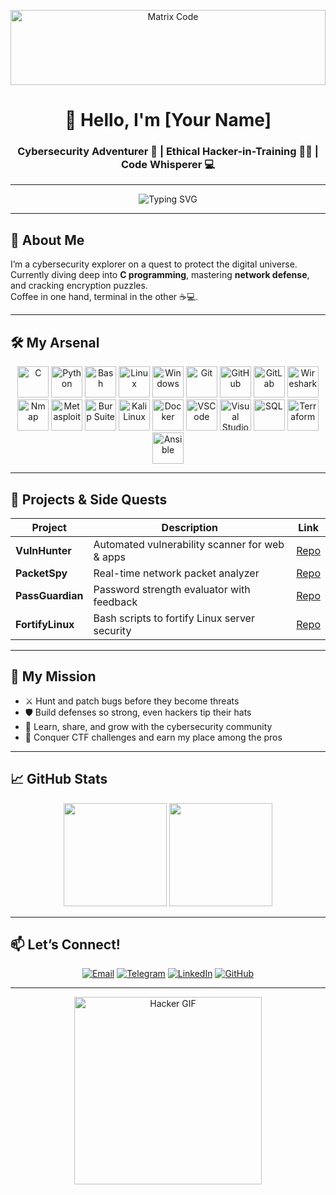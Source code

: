 <p align="center">
  <img src="https://media.giphy.com/media/v1.Y2lkPTc5MGI3NjExYXhoODltaHlic3Y0Z3diNGhpMHZ5cW9nNGM1eHluN3B3enZqNmE3aSZlcD12MV9pbnRlcm5hbF9naWZfYnlfaWQmY3Q9Zw/4H3Ii5eLChYul9p7NL/giphy.gif" alt="Matrix Code" width="100%" height="120" />
</p>

<h1 align="center">👾 Hello, I'm <b>[Your Name]</b></h1>
<h3 align="center">Cybersecurity Adventurer 🔐 | Ethical Hacker-in-Training 🕵️‍♂️ | Code Whisperer 💻</h3>

---

<p align="center">
  <img src="https://readme-typing-svg.herokuapp.com?size=28&color=33FF88&center=true&vCenter=true&width=600&lines=Hunting+bugs+%E2%9C%94+|+Breaking+walls+%E2%9C%94+|+Securing+the+future+%F0%9F%9A%80" alt="Typing SVG" />
</p>

---

## 🚀 About Me

I’m a cybersecurity explorer on a quest to protect the digital universe.  
Currently diving deep into **C programming**, mastering **network defense**, and cracking encryption puzzles.  
Coffee in one hand, terminal in the other ☕💻.

---

## 🛠 My Arsenal

<p align="center">
  <!-- Dasturlash tillari -->
  <img alt="C" src="https://skillicons.dev/icons?i=c" height="50" />
  <img alt="Python" src="https://skillicons.dev/icons?i=python" height="50" />
  <img alt="Bash" src="https://skillicons.dev/icons?i=bash" height="50" />
  
  <!-- Operatsion tizimlar -->
  <img alt="Linux" src="https://skillicons.dev/icons?i=linux" height="50" />
  <img alt="Windows" src="https://skillicons.dev/icons?i=windows" height="50" />
  
  <!-- Versiya nazorati -->
  <img alt="Git" src="https://skillicons.dev/icons?i=git" height="50" />
  <img alt="GitHub" src="https://skillicons.dev/icons?i=github" height="50" />
  <img alt="GitLab" src="https://skillicons.dev/icons?i=gitlab" height="50" />
  
  <!-- Tarmoq va kiberxavfsizlik asboblari -->
  <img alt="Wireshark" src="https://skillicons.dev/icons?i=wireshark" height="50" />
  <img alt="Nmap" src="https://skillicons.dev/icons?i=nmap" height="50" />
  <img alt="Metasploit" src="https://skillicons.dev/icons?i=metasploit" height="50" />
  <img alt="Burp Suite" src="https://skillicons.dev/icons?i=burpsuite" height="50" />
  <img alt="Kali Linux" src="https://skillicons.dev/icons?i=kalilinux" height="50" />
  
  <!-- Kod tahlil va boshqalar -->
  <img alt="Docker" src="https://skillicons.dev/icons?i=docker" height="50" />
  <img alt="VSCode" src="https://skillicons.dev/icons?i=vscode" height="50" />
  <img alt="Visual Studio" src="https://skillicons.dev/icons?i=visualstudio" height="50" />
  
  <!-- Qo'shimcha vositalar -->
  <img alt="SQL" src="https://skillicons.dev/icons?i=mysql,postgresql" height="50" />
  <img alt="Terraform" src="https://skillicons.dev/icons?i=terraform" height="50" />
  <img alt="Ansible" src="https://skillicons.dev/icons?i=ansible" height="50" />
</p>

---

## 🧩 Projects & Side Quests

| Project         | Description                                    | Link                                      |
|-----------------|------------------------------------------------|-------------------------------------------|
| **VulnHunter**  | Automated vulnerability scanner for web & apps | [Repo](https://github.com/yourusername/vulnhunter)  |
| **PacketSpy**  | Real-time network packet analyzer               | [Repo](https://github.com/yourusername/packetspy)    |
| **PassGuardian**| Password strength evaluator with feedback       | [Repo](https://github.com/yourusername/passguardian) |
| **FortifyLinux**| Bash scripts to fortify Linux server security   | [Repo](https://github.com/yourusername/fortifylinux) |

---

## 🎯 My Mission

- ⚔️ Hunt and patch bugs before they become threats  
- 🛡️ Build defenses so strong, even hackers tip their hats  
- 🧠 Learn, share, and grow with the cybersecurity community  
- 🚀 Conquer CTF challenges and earn my place among the pros  

---

## 📈 GitHub Stats

<p align="center">
  <img src="https://github-readme-stats.vercel.app/api?username=yourusername&show_icons=true&theme=dracula" height="165" />
  <img src="https://github-readme-streak-stats.herokuapp.com/?user=yourusername&theme=dracula" height="165" />
</p>

---

## 📫 Let’s Connect!

<p align="center">
  <a href="mailto:your.email@example.com"><img src="https://img.shields.io/badge/Email-D14836?style=for-the-badge&logo=gmail&logoColor=white" alt="Email" /></a>
  <a href="https://t.me/yourusername"><img src="https://img.shields.io/badge/Telegram-2CA5E0?style=for-the-badge&logo=telegram&logoColor=white" alt="Telegram" /></a>
  <a href="https://linkedin.com/in/yourusername"><img src="https://img.shields.io/badge/LinkedIn-0077B5?style=for-the-badge&logo=linkedin&logoColor=white" alt="LinkedIn" /></a>
  <a href="https://github.com/yourusername"><img src="https://img.shields.io/badge/GitHub-181717?style=for-the-badge&logo=github&logoColor=white" alt="GitHub" /></a>
</p>

---

<p align="center">
  <img src="https://media.giphy.com/media/3o7btPCcdNniyf0ArS/giphy.gif" alt="Hacker GIF" width="300" />
</p>
